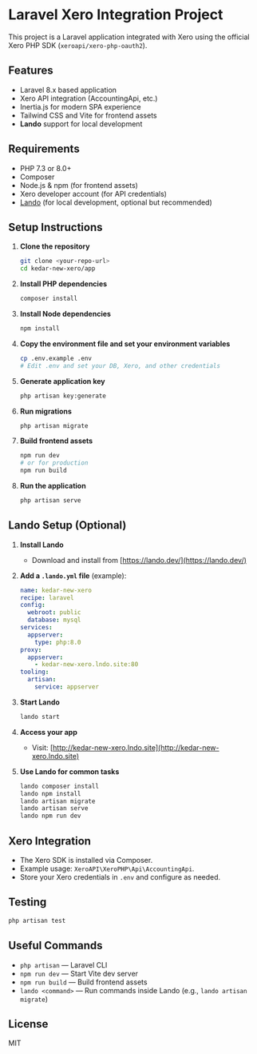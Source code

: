 # Laravel Xero Integration Project

This project is a Laravel application integrated with Xero using the official Xero PHP SDK (`xeroapi/xero-php-oauth2`).

## Features
- Laravel 8.x based application
- Xero API integration (AccountingApi, etc.)
- Inertia.js for modern SPA experience
- Tailwind CSS and Vite for frontend assets
- **Lando** support for local development

## Requirements
- PHP 7.3 or 8.0+
- Composer
- Node.js & npm (for frontend assets)
- Xero developer account (for API credentials)
- [Lando](https://lando.dev/) (for local development, optional but recommended)

## Setup Instructions

1. **Clone the repository**
   ```bash
   git clone <your-repo-url>
   cd kedar-new-xero/app
   ```

2. **Install PHP dependencies**
   ```bash
   composer install
   ```

3. **Install Node dependencies**
   ```bash
   npm install
   ```

4. **Copy the environment file and set your environment variables**
   ```bash
   cp .env.example .env
   # Edit .env and set your DB, Xero, and other credentials
   ```

5. **Generate application key**
   ```bash
   php artisan key:generate
   ```

6. **Run migrations**
   ```bash
   php artisan migrate
   ```

7. **Build frontend assets**
   ```bash
   npm run dev
   # or for production
   npm run build
   ```

8. **Run the application**
   ```bash
   php artisan serve
   ```

## Lando Setup (Optional)

1. **Install Lando**
   - Download and install from [https://lando.dev/](https://lando.dev/)

2. **Add a `.lando.yml` file** (example):
   ```yaml
   name: kedar-new-xero
   recipe: laravel
   config:
     webroot: public
     database: mysql
   services:
     appserver:
       type: php:8.0
   proxy:
     appserver:
       - kedar-new-xero.lndo.site:80
   tooling:
     artisan:
       service: appserver
   ```

3. **Start Lando**
   ```bash
   lando start
   ```

4. **Access your app**
   - Visit: [http://kedar-new-xero.lndo.site](http://kedar-new-xero.lndo.site)

5. **Use Lando for common tasks**
   ```bash
   lando composer install
   lando npm install
   lando artisan migrate
   lando artisan serve
   lando npm run dev
   ```

## Xero Integration
- The Xero SDK is installed via Composer.
- Example usage: `XeroAPI\XeroPHP\Api\AccountingApi`.
- Store your Xero credentials in `.env` and configure as needed.

## Testing
```bash
php artisan test
```

## Useful Commands
- `php artisan` — Laravel CLI
- `npm run dev` — Start Vite dev server
- `npm run build` — Build frontend assets
- `lando <command>` — Run commands inside Lando (e.g., `lando artisan migrate`)

## License
MIT
